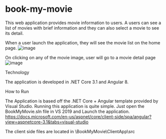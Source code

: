 # book-my-movie

This web application provides movie information to users. A users can see a list of movies with brief information and they can also select a movie to see its detail.

When a user launch the application, they will see the movie list on the home page.
![image](https://user-images.githubusercontent.com/53578233/130231388-bbf25c09-d242-462c-8ac6-f7b9f624a2a5.png)

On clicking on any of the movie image, user will go to a movie detail page
![image](https://user-images.githubusercontent.com/53578233/130231595-2eee1df4-a20e-4873-b77c-5d9194b92a66.png)

Technology

The application is developed in .NET Core 3.1 and Angular 8.

How to Run

The Application is based off the .NET Core + Angular template provided by Visual Studio. Running this application is quite simple. Just open the BookMyMovie.sln file in VS 2019 and Launch the application.
https://docs.microsoft.com/en-us/aspnet/core/client-side/spa/angular?view=aspnetcore-3.1&tabs=visual-studio

The client side files are located in \BookMyMovie\ClientApp\src


